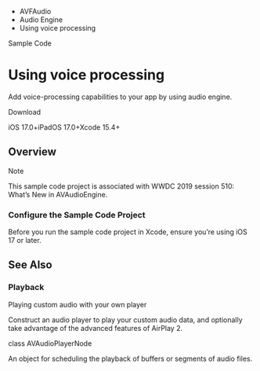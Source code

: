 

- AVFAudio
- Audio Engine
-  Using voice processing 

Sample Code

# Using voice processing

Add voice-processing capabilities to your app by using audio engine.

Download

iOS 17.0+iPadOS 17.0+Xcode 15.4+

## Overview

Note

This sample code project is associated with WWDC 2019 session 510: What’s New in AVAudioEngine.

### Configure the Sample Code Project

Before you run the sample code project in Xcode, ensure you’re using iOS 17 or later.

## See Also

### Playback

Playing custom audio with your own player

Construct an audio player to play your custom audio data, and optionally take advantage of the advanced features of AirPlay 2.

class AVAudioPlayerNode

An object for scheduling the playback of buffers or segments of audio files.

